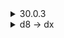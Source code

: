 <details>
    <summary>30.0.3</summary>
    
    1. API LEVEL 변경
       Tool - SDK Manager - 30.0.3 설치
       
    2. build.gradle (Module) 변경
       compileSdkVersion 30
       buildToolsVersion "30.0.3"
       targetSdkVersion 30

</details>

<details>
    <summary>d8 -> dx</summary>
    
    1. dx.bat 추가
       Android\Sdk\build=tools\31.0.0\dx.bat 생성 (30.0.3 폴더에서 복붙)
       (d8.bat의 파일명을 변경해도 된다고 함)
     
    2. dx.jar 추가
       Android\Sdk\build=tools\31.0.0\lib\dx.jar 생성 (30.0.3 폴더에서 복붙)
       (d8.bat의 파일명을 변경해도 된다고 함)
       
    3. android:exported 추가 명시
       AndroidManifest.xml에 <activity android:name=".MainActivity" android:exported="true">로 변경
       (android:exported="true" 추가)

</details>
